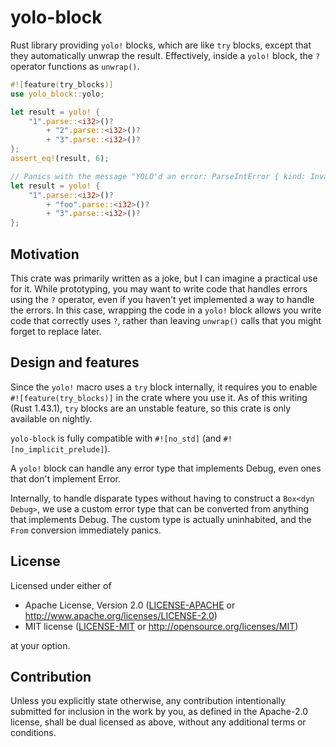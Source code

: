 # yolo-block

Rust library providing `yolo!` blocks, which are like `try` blocks, except that they automatically unwrap the result. Effectively, inside a `yolo!` block, the `?` operator functions as `unwrap()`.

```rust
#![feature(try_blocks)]
use yolo_block::yolo;

let result = yolo! {
    "1".parse::<i32>()?
        + "2".parse::<i32>()?
        + "3".parse::<i32>()?
};
assert_eq!(result, 6);

// Panics with the message "YOLO'd an error: ParseIntError { kind: InvalidDigit }"
let result = yolo! {
    "1".parse::<i32>()?
        + "foo".parse::<i32>()?
        + "3".parse::<i32>()?
};
```

## Motivation

This crate was primarily written as a joke, but I can imagine a practical use for it. While prototyping, you may want to write code that handles errors using the `?` operator, even if you haven't yet implemented a way to handle the errors. In this case, wrapping the code in a `yolo!` block allows you write code that correctly uses `?`, rather than leaving `unwrap()` calls that you might forget to replace later.

## Design and features

Since the `yolo!` macro uses a `try` block internally, it requires you to enable `#![feature(try_blocks)]` in the crate where you use it. As of this writing (Rust 1.43.1), `try` blocks are an unstable feature, so this crate is only available on nightly.

`yolo-block` is fully compatible with `#![no_std]` (and `#![no_implicit_prelude]`).

A `yolo!` block can handle any error type that implements Debug, even ones that don't implement Error.

Internally, to handle disparate types without having to construct a `Box<dyn Debug>`, we use a custom error type that can be converted from anything that implements Debug. The custom type is actually uninhabited, and the `From` conversion immediately panics.

## License

Licensed under either of

 * Apache License, Version 2.0
   ([LICENSE-APACHE](LICENSE-APACHE) or http://www.apache.org/licenses/LICENSE-2.0)
 * MIT license
   ([LICENSE-MIT](LICENSE-MIT) or http://opensource.org/licenses/MIT)

at your option.

## Contribution

Unless you explicitly state otherwise, any contribution intentionally submitted
for inclusion in the work by you, as defined in the Apache-2.0 license, shall be
dual licensed as above, without any additional terms or conditions.
